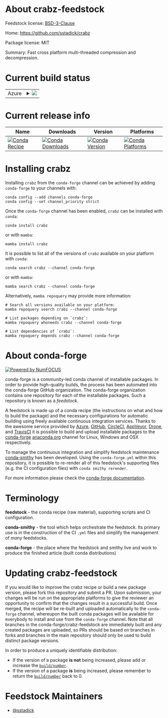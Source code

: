 About crabz-feedstock
=====================

Feedstock license: [BSD-3-Clause](https://github.com/conda-forge/crabz-feedstock/blob/main/LICENSE.txt)

Home: https://github.com/sstadick/crabz

Package license: MIT

Summary: Fast cross platform multi-threaded compression and decompression.

Current build status
====================


<table>
    
  <tr>
    <td>Azure</td>
    <td>
      <details>
        <summary>
          <a href="https://dev.azure.com/conda-forge/feedstock-builds/_build/latest?definitionId=13954&branchName=main">
            <img src="https://dev.azure.com/conda-forge/feedstock-builds/_apis/build/status/crabz-feedstock?branchName=main">
          </a>
        </summary>
        <table>
          <thead><tr><th>Variant</th><th>Status</th></tr></thead>
          <tbody><tr>
              <td>linux_64</td>
              <td>
                <a href="https://dev.azure.com/conda-forge/feedstock-builds/_build/latest?definitionId=13954&branchName=main">
                  <img src="https://dev.azure.com/conda-forge/feedstock-builds/_apis/build/status/crabz-feedstock?branchName=main&jobName=linux&configuration=linux%20linux_64_" alt="variant">
                </a>
              </td>
            </tr><tr>
              <td>linux_aarch64</td>
              <td>
                <a href="https://dev.azure.com/conda-forge/feedstock-builds/_build/latest?definitionId=13954&branchName=main">
                  <img src="https://dev.azure.com/conda-forge/feedstock-builds/_apis/build/status/crabz-feedstock?branchName=main&jobName=linux&configuration=linux%20linux_aarch64_" alt="variant">
                </a>
              </td>
            </tr><tr>
              <td>linux_ppc64le</td>
              <td>
                <a href="https://dev.azure.com/conda-forge/feedstock-builds/_build/latest?definitionId=13954&branchName=main">
                  <img src="https://dev.azure.com/conda-forge/feedstock-builds/_apis/build/status/crabz-feedstock?branchName=main&jobName=linux&configuration=linux%20linux_ppc64le_" alt="variant">
                </a>
              </td>
            </tr><tr>
              <td>osx_64</td>
              <td>
                <a href="https://dev.azure.com/conda-forge/feedstock-builds/_build/latest?definitionId=13954&branchName=main">
                  <img src="https://dev.azure.com/conda-forge/feedstock-builds/_apis/build/status/crabz-feedstock?branchName=main&jobName=osx&configuration=osx%20osx_64_" alt="variant">
                </a>
              </td>
            </tr><tr>
              <td>osx_arm64</td>
              <td>
                <a href="https://dev.azure.com/conda-forge/feedstock-builds/_build/latest?definitionId=13954&branchName=main">
                  <img src="https://dev.azure.com/conda-forge/feedstock-builds/_apis/build/status/crabz-feedstock?branchName=main&jobName=osx&configuration=osx%20osx_arm64_" alt="variant">
                </a>
              </td>
            </tr><tr>
              <td>win_64</td>
              <td>
                <a href="https://dev.azure.com/conda-forge/feedstock-builds/_build/latest?definitionId=13954&branchName=main">
                  <img src="https://dev.azure.com/conda-forge/feedstock-builds/_apis/build/status/crabz-feedstock?branchName=main&jobName=win&configuration=win%20win_64_" alt="variant">
                </a>
              </td>
            </tr>
          </tbody>
        </table>
      </details>
    </td>
  </tr>
</table>

Current release info
====================

| Name | Downloads | Version | Platforms |
| --- | --- | --- | --- |
| [![Conda Recipe](https://img.shields.io/badge/recipe-crabz-green.svg)](https://anaconda.org/conda-forge/crabz) | [![Conda Downloads](https://img.shields.io/conda/dn/conda-forge/crabz.svg)](https://anaconda.org/conda-forge/crabz) | [![Conda Version](https://img.shields.io/conda/vn/conda-forge/crabz.svg)](https://anaconda.org/conda-forge/crabz) | [![Conda Platforms](https://img.shields.io/conda/pn/conda-forge/crabz.svg)](https://anaconda.org/conda-forge/crabz) |

Installing crabz
================

Installing `crabz` from the `conda-forge` channel can be achieved by adding `conda-forge` to your channels with:

```
conda config --add channels conda-forge
conda config --set channel_priority strict
```

Once the `conda-forge` channel has been enabled, `crabz` can be installed with `conda`:

```
conda install crabz
```

or with `mamba`:

```
mamba install crabz
```

It is possible to list all of the versions of `crabz` available on your platform with `conda`:

```
conda search crabz --channel conda-forge
```

or with `mamba`:

```
mamba search crabz --channel conda-forge
```

Alternatively, `mamba repoquery` may provide more information:

```
# Search all versions available on your platform:
mamba repoquery search crabz --channel conda-forge

# List packages depending on `crabz`:
mamba repoquery whoneeds crabz --channel conda-forge

# List dependencies of `crabz`:
mamba repoquery depends crabz --channel conda-forge
```


About conda-forge
=================

[![Powered by
NumFOCUS](https://img.shields.io/badge/powered%20by-NumFOCUS-orange.svg?style=flat&colorA=E1523D&colorB=007D8A)](https://numfocus.org)

conda-forge is a community-led conda channel of installable packages.
In order to provide high-quality builds, the process has been automated into the
conda-forge GitHub organization. The conda-forge organization contains one repository
for each of the installable packages. Such a repository is known as a *feedstock*.

A feedstock is made up of a conda recipe (the instructions on what and how to build
the package) and the necessary configurations for automatic building using freely
available continuous integration services. Thanks to the awesome service provided by
[Azure](https://azure.microsoft.com/en-us/services/devops/), [GitHub](https://github.com/),
[CircleCI](https://circleci.com/), [AppVeyor](https://www.appveyor.com/),
[Drone](https://cloud.drone.io/welcome), and [TravisCI](https://travis-ci.com/)
it is possible to build and upload installable packages to the
[conda-forge](https://anaconda.org/conda-forge) [anaconda.org](https://anaconda.org/)
channel for Linux, Windows and OSX respectively.

To manage the continuous integration and simplify feedstock maintenance
[conda-smithy](https://github.com/conda-forge/conda-smithy) has been developed.
Using the ``conda-forge.yml`` within this repository, it is possible to re-render all of
this feedstock's supporting files (e.g. the CI configuration files) with ``conda smithy rerender``.

For more information please check the [conda-forge documentation](https://conda-forge.org/docs/).

Terminology
===========

**feedstock** - the conda recipe (raw material), supporting scripts and CI configuration.

**conda-smithy** - the tool which helps orchestrate the feedstock.
                   Its primary use is in the construction of the CI ``.yml`` files
                   and simplify the management of *many* feedstocks.

**conda-forge** - the place where the feedstock and smithy live and work to
                  produce the finished article (built conda distributions)


Updating crabz-feedstock
========================

If you would like to improve the crabz recipe or build a new
package version, please fork this repository and submit a PR. Upon submission,
your changes will be run on the appropriate platforms to give the reviewer an
opportunity to confirm that the changes result in a successful build. Once
merged, the recipe will be re-built and uploaded automatically to the
`conda-forge` channel, whereupon the built conda packages will be available for
everybody to install and use from the `conda-forge` channel.
Note that all branches in the conda-forge/crabz-feedstock are
immediately built and any created packages are uploaded, so PRs should be based
on branches in forks and branches in the main repository should only be used to
build distinct package versions.

In order to produce a uniquely identifiable distribution:
 * If the version of a package **is not** being increased, please add or increase
   the [``build/number``](https://docs.conda.io/projects/conda-build/en/latest/resources/define-metadata.html#build-number-and-string).
 * If the version of a package **is** being increased, please remember to return
   the [``build/number``](https://docs.conda.io/projects/conda-build/en/latest/resources/define-metadata.html#build-number-and-string)
   back to 0.

Feedstock Maintainers
=====================

* [@sstadick](https://github.com/sstadick/)

